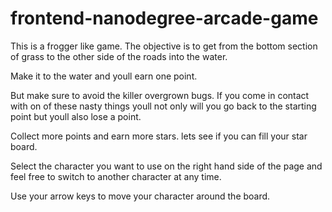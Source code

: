 frontend-nanodegree-arcade-game
===========================

This is a frogger like game. The objective is to get from the bottom section of grass to the other side of the roads into the water.

Make it to the water and youll earn one point. 

But make sure to avoid the killer overgrown bugs. If you come in contact with on of these nasty things youll not only will you go back to the starting point but youll also lose a point.

Collect more points and earn more stars. lets see if you can fill your star board.

Select the character you want to use on the right hand side of the page and feel free to switch to another character at any time.

Use your arrow keys to move your character around the board.